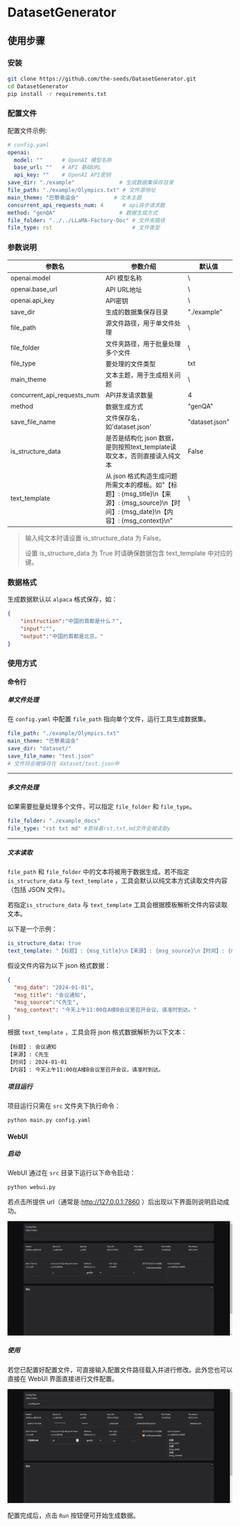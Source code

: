 # DatasetGenerator
## 使用步骤

### 安装

```bash
git clone https://github.com/the-seeds/DatasetGenerator.git
cd DatasetGenerator
pip install -r requirements.txt
```

### 配置文件

配置文件示例:
```yaml
# config.yaml
openai:
  model: ""      # OpenAI 模型名称
  base_url: ""   # API 基础URL
  api_key: ""    # OpenAI API密钥
save_dir: "./example"              # 生成数据集保存目录
file_path: "./example/Olympics.txt" # 文件源地址
main_theme: "巴黎奥运会"           # 文本主题
concurrent_api_requests_num: 4      # api异步请求数
method: "genQA"                    # 数据生成方式
file_folder: "../../LLaMA-Factory-Doc" # 文件夹路径
file_type: rst                         # 文件类型
```

### 参数说明

| 参数名                      | 参数介绍                                   | 默认值                   |
| --------------------------- | ------------------------------------------ | ------------------------ |
| openai.model                | API 模型名称                                | \                      |
| openai.base_url             | API URL地址                                 | \                      |
| openai.api_key              | API密钥                                    | \                      |
| save_dir                    | 生成的数据集保存目录                       | "./example"              |
| file_path                   | 源文件路径，用于单文件处理                 | \ |
|file_folder|文件夹路径，用于批量处理多个文件| \           |
|file_type|要处理的文件类型|txt|
| main_theme                  | 文本主题，用于生成相关问题                 | \                |
| concurrent_api_requests_num | API并发请求数量       | 4                        |
| method                      | 数据生成方式 | "genQA" |
|save_file_name|文件保存名，如'dataset.json'|"dataset.json"|
|is_structure_data|是否是结构化 json 数据，是则按照text_template读取文本，否则直接读入纯文本|False|
|text_template|从 json 格式构造生成问题所需文本的模板。如"【标题】: {msg_title}\n【来源】: {msg_source}\n【时间】: {msg_date}\n【内容】: {msg_context}\n"| \ |

> 输入纯文本时请设置 is_structure_data 为 False。
>
> 设置 is_structure_data 为 True 时请确保数据包含 text_template 中对应的键。
>



### 数据格式

生成数据默认以 `alpaca` 格式保存，如：

```json
{
    "instruction":"中国的首都是什么？",
    "input":"",
    "output":"中国的首都是北京。"
}
```

### 使用方式

#### 命令行

##### 单文件处理

在 `config.yaml` 中配置 `file_path` 指向单个文件，运行工具生成数据集。

```yaml
file_path: "./example/Olympics.txt"
main_theme: "巴黎奥运会"
save_dir: "dataset/"
save_file_name: "test.json"
# 文件将会被保存在 dataset/test.json中
```

------

##### 多文件处理

如果需要批量处理多个文件，可以指定 `file_folder` 和 `file_type`。

```yaml
file_folder: "./example_docs"
file_type: "rst txt md" #意味着rst,txt,md文件会被读取y
```

----

##### 文本读取

`file_path` 和 `file_folder` 中的文本将被用于数据生成。若不指定 `is_structure_data` 与 `text_template` ，工具会默认以纯文本方式读取文件内容（包括 JSON 文件）。 

若指定`is_structure_data` 与 `text_template`  工具会根据模板解析文件内容读取文本。

以下是一个示例：

```yaml
is_structure_data: true
text_template: "【标题】: {msg_title}\n【来源】: {msg_source}\n【时间】: {msg_date}\n【内容】: {msg_context}\n"
```

假设文件内容为以下 json 格式数据：

```json
{
  "msg_date": "2024-01-01",
  "msg_title": "会议通知",
  "msg_source":"C先生",
  "msg_context": "今天上午11:00在A楼B会议室召开会议，请准时到达。"
}
```

根据 `text_template` ，工具会将 json 格式数据解析为以下文本：

```
【标题】: 会议通知
【来源】: C先生
【时间】: 2024-01-01
【内容】: 今天上午11:00在A楼B会议室召开会议，请准时到达。
```

##### 项目运行

项目运行只需在 `src` 文件夹下执行命令：

```bash
python main.py config.yaml
```



#### WebUI

##### 启动

WebUI 通过在 `src` 目录下运行以下命令启动：

```bash
python webui.py
```

若点击所提供 url（通常是:http://127.0.0.1:7860 ）后出现以下界面则说明启动成功。

<img src="assets/image-20241129181253778.png" alt="image-20241129181253778" style="zoom:50%;" />

##### 使用

若您已配置好配置文件，可直接输入配置文件路径载入并进行修改。此外您也可以直接在 WebUI 界面直接进行文件配置。

![image-20241129181618047](assets/image-20241129181618047.png)

配置完成后，点击 `Run` 按钮便可开始生成数据。
